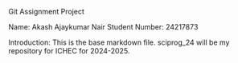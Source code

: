 Git Assignment Project

Name: Akash Ajaykumar Nair Student Number: 24217873

Introduction: This is the base markdown file. sciprog_24 will be my repository for ICHEC for 2024-2025.

